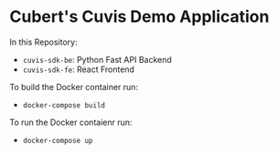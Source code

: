 # Cubert's Cuvis Demo Application

In this Repository:
- `cuvis-sdk-be`: Python Fast API Backend
- `cuvis-sdk-fe`: React Frontend

To build the Docker container run:
- `docker-compose build`

To run the Docker contaienr run:
- `docker-compose up`
